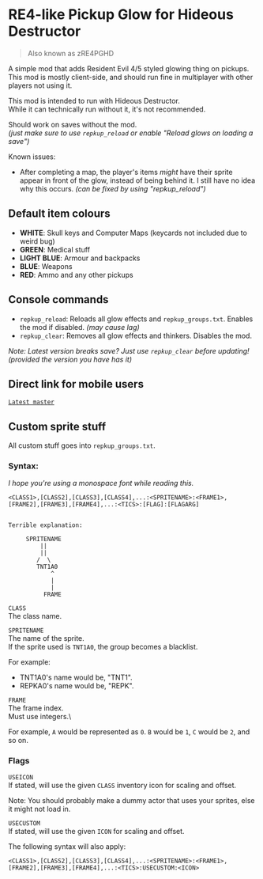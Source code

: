 # RE4-like Pickup Glow for Hideous Destructor
> Also known as zRE4PGHD

A simple mod that adds Resident Evil 4/5 styled glowing thing on pickups.\
This mod is mostly client-side, and should run fine in multiplayer with other players not using it.

This mod is intended to run with Hideous Destructor.\
While it can technically run without it, it's not recommended.

Should work on saves without the mod.\
*(just make sure to use `repkup_reload` or enable "Reload glows on loading a save")*

Known issues:
* After completing a map, the player's items *might* have their sprite appear in front of the glow, instead of being behind it. I still have no idea why this occurs. *(can be fixed by using "repkup_reload")*

## Default item colours
* **WHITE**: Skull keys and Computer Maps (keycards not included due to weird bug)
* **GREEN**: Medical stuff
* **LIGHT BLUE**: Armour and backpacks
* **BLUE**: Weapons
* **RED**: Ammo and any other pickups

## Console commands
* `repkup_reload`: Reloads all glow effects and `repkup_groups.txt`. Enables the mod if disabled. *(may cause lag)*
* `repkup_clear`: Removes all glow effects and thinkers. Disables the mod.

*Note: Latest version breaks save? Just use `repkup_clear` before updating! (provided the version you have has it)*

## Direct link for mobile users
[`Latest master`](https://github.com/dastrukar/zre4pghd/archive/refs/heads/master.zip)

## Custom sprite stuff
All custom stuff goes into `repkup_groups.txt`.

### Syntax:
*I hope you're using a monospace font while reading this.*
```
<CLASS1>,[CLASS2],[CLASS3],[CLASS4],...:<SPRITENAME>:<FRAME1>,[FRAME2],[FRAME3],[FRAME4],...:<TICS>:[FLAG]:[FLAGARG]


Terrible explanation:

     SPRITENAME
         ||
         ||
        /  \
        TNT1A0
            ^
            |
            |
          FRAME

```

`CLASS`\
The class name.


`SPRITENAME`\
The name of the sprite.\
If the sprite used is `TNT1A0`, the group becomes a blacklist.

For example:
* TNT1A0's name would be, "TNT1".
* REPKA0's name would be, "REPK".


`FRAME`\
The frame index.\
Must use integers.\

For example, `A` would be represented as `0`. `B` would be `1`, `C` would be `2`, and so on.


### Flags
`USEICON`\
If stated, will use the given `CLASS` inventory icon for scaling and offset.

Note: You should probably make a dummy actor that uses your sprites, else it might not load in.

`USECUSTOM`\
If stated, will use the given `ICON` for scaling and offset.

The following syntax will also apply:
```
<CLASS1>,[CLASS2],[CLASS3],[CLASS4],...:<SPRITENAME>:<FRAME1>,[FRAME2],[FRAME3],[FRAME4],...:<TICS>:USECUSTOM:<ICON>
```
